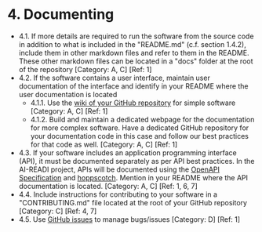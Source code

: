 # 4. Documenting

* 4.1. If more details are required to run the software from the source code in addition to what is included in the "README.md" (c.f. section 1.4.2), include them in other markdown files and refer to them in the README. These other markdown files can be located in a "docs" folder at the root of the repository [Category: A, C] [Ref: 1]
* 4.2. If the software contains a user interface, maintain user documentation of the interface and identify in your README where the user documentation is located
   * 4.1.1. Use the [wiki of your GitHub repository](https://docs.github.com/en/communities/documenting-your-project-with-wikis/about-wikis) for simple software [Category: A, C] [Ref: 1]
   * 4.1.2. Build and maintain a dedicated webpage for the documentation for more complex software. Have a dedicated GitHub repository for your documentation code in this case and follow our best practices for that code as well. [Category: A, C] [Ref: 1]
* 4.3. If your software includes an application programming interface (API), it must be documented separately as per API best practices. In the AI-READI project, APIs will be documented using the [OpenAPI Specification](https://swagger.io/specification/) and [hoppscotch](https://hoppscotch.io/). Mention in your README where the API documentation is located. [Category: A, C] [Ref: 1, 6, 7]
* 4.4. Include instructions for contributing to your software in a "CONTRIBUTING.md" file located at the root of your GitHub repository [Category: C] [Ref: 4, 7]
* 4.5. Use [GitHub issues](https://docs.github.com/en/issues/tracking-your-work-with-issues/about-issues) to manage bugs/issues [Category: D] [Ref: 1]
